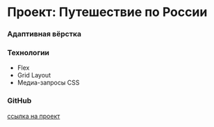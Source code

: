 # Проект: Путешествие по России

### Адаптивная вёрстка

### Технологии

- Flex
- Grid Layout
- Медиа-запросы CSS

### GitHub

[ссылка на проект](https://shikaito.github.io/russian-travel/)
